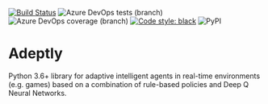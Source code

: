 [![Build Status](https://dev.azure.com/pxlbrain/adeptly/_apis/build/status/sbischoff-ai.adeptly?branchName=master)](https://dev.azure.com/pxlbrain/adeptly/_build/latest?definitionId=3&branchName=master)
![Azure DevOps tests (branch)](https://img.shields.io/azure-devops/tests/pxlbrain/adeptly/3/master.svg)
![Azure DevOps coverage (branch)](https://img.shields.io/azure-devops/coverage/pxlbrain/adeptly/3/master.svg)
[![Code style: black](https://img.shields.io/badge/code%20style-black-000000.svg)](https://github.com/ambv/black)
![PyPI](https://img.shields.io/pypi/v/adeptly.svg)

# Adeptly
Python 3.6+ library for adaptive intelligent agents in real-time environments (e.g. games) based on a combination of
rule-based policies and Deep Q Neural Networks.
